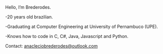 Hello, I’m Brederodes.

-20 years old brazilian.

-Graduating at Computer Engineering at University of Pernambuco (UPE).

-Knows how to code in C, C#, Java, Javascript and Python.

Contact: anacleciobrederodes@outlook.com
